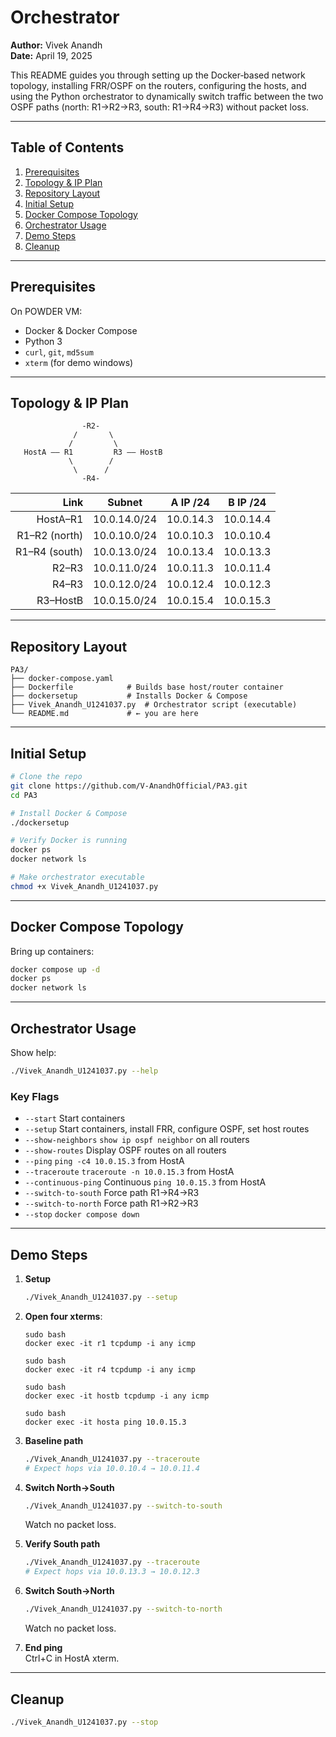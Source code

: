 # Orchestrator  
**Author:** Vivek Anandh  
**Date:** April 19, 2025

This README guides you through setting up the Docker‑based network topology, installing FRR/OSPF on the routers, configuring the hosts, and using the Python orchestrator to dynamically switch traffic between the two OSPF paths (north: R1→R2→R3, south: R1→R4→R3) without packet loss.

---

## Table of Contents

1. [Prerequisites](#prerequisites)  
2. [Topology & IP Plan](#topology--ip-plan)  
3. [Repository Layout](#repository-layout)  
4. [Initial Setup](#initial-setup)  
5. [Docker Compose Topology](#docker-compose-topology)  
6. [Orchestrator Usage](#orchestrator-usage)  
7. [Demo Steps](#demo-steps)  
8. [Cleanup](#cleanup)  

---

## Prerequisites

On POWDER VM:

- Docker & Docker Compose  
- Python 3  
- `curl`, `git`, `md5sum`  
- `xterm` (for demo windows)

---

## Topology & IP Plan

```
                -R2-
              /       \
             /         \
   HostA —— R1         R3 —— HostB
             \        /
              \      /
                -R4-
```

| Link          | Subnet          | A IP /24   | B IP /24   |
|--------------:|:---------------:|:----------:|:----------:|
| HostA–R1      | 10.0.14.0/24    | 10.0.14.3  | 10.0.14.4  |
| R1–R2 (north) | 10.0.10.0/24    | 10.0.10.3  | 10.0.10.4  |
| R1–R4 (south) | 10.0.13.0/24    | 10.0.13.4  | 10.0.13.3  |
| R2–R3         | 10.0.11.0/24    | 10.0.11.3  | 10.0.11.4  |
| R4–R3         | 10.0.12.0/24    | 10.0.12.4  | 10.0.12.3  |
| R3–HostB      | 10.0.15.0/24    | 10.0.15.4  | 10.0.15.3  |

---

## Repository Layout

```
PA3/
├── docker-compose.yaml
├── Dockerfile            # Builds base host/router container
├── dockersetup           # Installs Docker & Compose
├── Vivek_Anandh_U1241037.py  # Orchestrator script (executable)
└── README.md             # ← you are here
```

---

## Initial Setup

```bash
# Clone the repo
git clone https://github.com/V-AnandhOfficial/PA3.git
cd PA3

# Install Docker & Compose
./dockersetup

# Verify Docker is running
docker ps
docker network ls

# Make orchestrator executable
chmod +x Vivek_Anandh_U1241037.py
```

---

## Docker Compose Topology

Bring up containers:

```bash
docker compose up -d
docker ps
docker network ls
```

---

## Orchestrator Usage

Show help:

```bash
./Vivek_Anandh_U1241037.py --help
```

### Key Flags

- `--start`               Start containers  
- `--setup`               Start containers, install FRR, configure OSPF, set host routes  
- `--show-neighbors`      `show ip ospf neighbor` on all routers  
- `--show-routes`         Display OSPF routes on all routers  
- `--ping`                `ping -c4 10.0.15.3` from HostA  
- `--traceroute`          `traceroute -n 10.0.15.3` from HostA  
- `--continuous-ping`     Continuous `ping 10.0.15.3` from HostA  
- `--switch-to-south`     Force path R1→R4→R3  
- `--switch-to-north`     Force path R1→R2→R3  
- `--stop`                `docker compose down`

---

## Demo Steps

1. **Setup**  
   ```bash
   ./Vivek_Anandh_U1241037.py --setup
   ```

2. **Open four xterms**:  
   ```
   sudo bash
   docker exec -it r1 tcpdump -i any icmp
   ```
   ```
   sudo bash
   docker exec -it r4 tcpdump -i any icmp
   ```
   ```
   sudo bash
   docker exec -it hostb tcpdump -i any icmp
   ```
   ```
   sudo bash
   docker exec -it hosta ping 10.0.15.3
   ```

3. **Baseline path**  
   ```bash
   ./Vivek_Anandh_U1241037.py --traceroute
   # Expect hops via 10.0.10.4 → 10.0.11.4
   ```

4. **Switch North→South**  
   ```bash
   ./Vivek_Anandh_U1241037.py --switch-to-south
   ```
   Watch no packet loss.

5. **Verify South path**  
   ```bash
   ./Vivek_Anandh_U1241037.py --traceroute
   # Expect hops via 10.0.13.3 → 10.0.12.3
   ```

6. **Switch South→North**  
   ```bash
   ./Vivek_Anandh_U1241037.py --switch-to-north
   ```
   Watch no packet loss.

7. **End ping**  
   Ctrl+C in HostA xterm.

---

## Cleanup

```bash
./Vivek_Anandh_U1241037.py --stop
```
